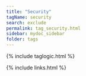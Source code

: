 ```yaml
---
title: "Security"
tagName: security
search: exclude
permalink: tag_security.html
sidebar: mydoc_sidebar
folder: tags
---
```


{% include taglogic.html %}

{% include links.html %}
